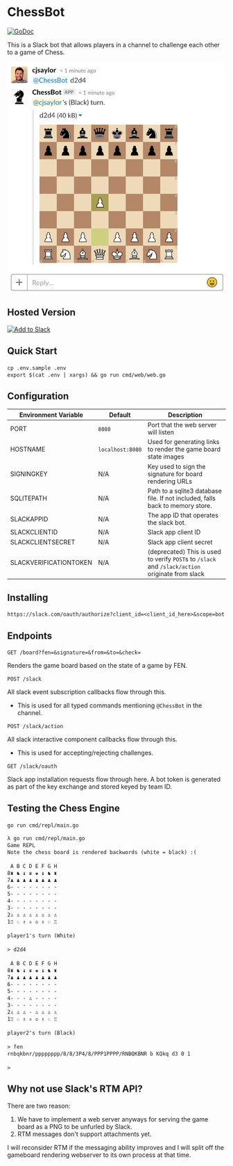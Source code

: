 # ChessBot

[![GoDoc](https://godoc.org/github.com/cjsaylor/chessbot?status.svg)](https://godoc.org/github.com/cjsaylor/chessbot)

This is a Slack bot that allows players in a channel to challenge each other to a game of Chess.

![](./doc/screenshot.png)

## Hosted Version

[![Add to Slack](https://platform.slack-edge.com/img/add_to_slack.png)](https://slack.com/oauth/authorize?client_id=4813578032.414983030853&scope=bot)

## Quick Start

```
cp .env.sample .env
export $(cat .env | xargs) && go run cmd/web/web.go
```

## Configuration

| Environment Variable | Default | Description
| --- | --- | ---
| PORT | `8080` | Port that the web server will listen
| HOSTNAME | `localhost:8080` | Used for generating links to render the game board state images
| SIGNINGKEY | N/A | Key used to sign the signature for board rendering URLs
| SQLITEPATH | N/A | Path to a sqlite3 database file. If not included, falls back to memory store.
| SLACKAPPID | N/A | The app ID that operates the slack bot.
| SLACKCLIENTID | N/A | Slack app client ID
| SLACKCLIENTSECRET | N/A | Slack app client secret
| SLACKVERIFICATIONTOKEN | N/A | (deprecated) This is used to verify `POST`s to `/slack` and `/slack/action` originate from slack

## Installing

```
https://slack.com/oauth/authorize?client_id=<client_id_here>&scope=bot
```

## Endpoints

```
GET /board?fen=&signature=&from=&to=&check=
```

Renders the game board based on the state of a game by FEN.

```
POST /slack
```

All slack event subscription callbacks flow through this.

* This is used for all typed commands mentioning `@ChessBot` in the channel.

```
POST /slack/action
```

All slack interactive component callbacks flow through this.

* This is used for accepting/rejecting challenges.

```
GET /slack/oauth
```

Slack app installation requests flow through here. A bot token is generated as part of the key exchange and stored keyed by team ID.

## Testing the Chess Engine

```
go run cmd/repl/main.go
```

```
λ go run cmd/repl/main.go
Game REPL
Note the chess board is rendered backwords (white = black) :(

 A B C D E F G H
8♜ ♞ ♝ ♛ ♚ ♝ ♞ ♜
7♟ ♟ ♟ ♟ ♟ ♟ ♟ ♟
6- - - - - - - -
5- - - - - - - -
4- - - - - - - -
3- - - - - - - -
2♙ ♙ ♙ ♙ ♙ ♙ ♙ ♙
1♖ ♘ ♗ ♕ ♔ ♗ ♘ ♖

player1's turn (White)

> d2d4

 A B C D E F G H
8♜ ♞ ♝ ♛ ♚ ♝ ♞ ♜
7♟ ♟ ♟ ♟ ♟ ♟ ♟ ♟
6- - - - - - - -
5- - - - - - - -
4- - - ♙ - - - -
3- - - - - - - -
2♙ ♙ ♙ - ♙ ♙ ♙ ♙
1♖ ♘ ♗ ♕ ♔ ♗ ♘ ♖

player2's turn (Black)

> fen
rnbqkbnr/pppppppp/8/8/3P4/8/PPP1PPPP/RNBQKBNR b KQkq d3 0 1

>
```

## Why not use Slack's RTM API?

There are two reason:

1. We have to implement a web server anyways for serving the game board as a PNG to be unfurled by Slack.
2. RTM messages don't support attachments yet.

I will reconsider RTM if the messaging ability improves and I will split off the gameboard rendering webserver
to its own process at that time.
